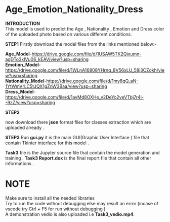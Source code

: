 # Age_Emotion_Nationality_Dress

**INTRODUCTION**     
This model is used to predict the Age , Nationality , Emotion and Dress color of the uploaded photo based on various different conditions. 

**STEP1**
Firstly download the model files  from the links mentioned below:-

**Age_Model**-https://drive.google.com/file/d/1USAW5TK2Qixumn-agDTo3xlVu06_kEAV/view?usp=sharing    
**Emotion_Model**-https://drive.google.com/file/d/1WLnA16808YHrnq_8V56xLU_58j3CZokh/view?usp=sharing      
**Nationality_Model**-https://drive.google.com/file/d/1my8qQ_aN-1YtWmVrLC5tJQX1gZnW3Baa/view?usp=sharing      
**Dress_Model**-https://drive.google.com/file/d/1ayMd8OXHe_v2DeYo2veVTbj7r4i--9zZ/view?usp=sharing

**STEP2**

now download there **json** format files for classes extraction which are uploaded already .

**STEP3**
Run **gui.py** it is the main GUI(Graphic User Interface ) file that contain Tkinter interface for this model .


**Task3** file is the Jupyter source file that contain the model generation and training .
**Task3 Report.dox** is the final report file that contain all other informations .  

# NOTE
Make sure to install all the needed libraries         
Try to run the code without debugging else may result an error (incase of vscode try Ctrl + F5 for run without debugging )           
A demonstration vedio is also uploaded i.e **Task3_vedio.mp4**.
